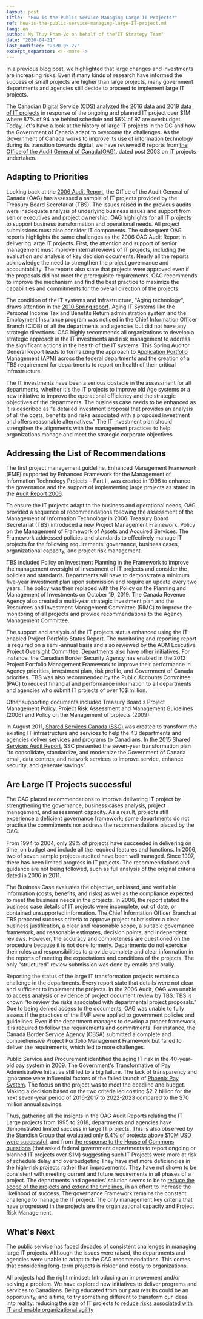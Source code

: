 ```yaml
---
layout: post
title:  "How is the Public Service Managing Large IT Projects?"
ref: how-is-the-public-service-managing-large-IT-project.md
lang: en
author: My Thuy Pham-Vo on behalf of the"IT Strategy Team"
date: "2020-04-21"
last_modified: "2020-05-27"
excerpt_separator: <!--more-->
---
```


In a previous blog post, we highlighted that large changes and investments are increasing risks.
Even if many kinds of research have informed the success of small projects are higher than large projects, many government departments and agencies still decide to proceed to implement large IT projects.
<!--more-->
The Canadian Digital Service (CDS) analyzed the [2016 data and 2019 data of IT projects](https://large-government-of-canada-it-projects.github.io/) in response of the ongoing and planned IT project over $1M where 87% of 94 are behind schedule and 56% of 97 are overbudget.
Today, let's have a look at the history of large IT projects in the GC and how the Government of Canada adapt to overcome the challenges.
As the Government of Canada works to improve its use of information technology during its transition towards digital, we have reviewed 6 reports from [the Office of the Audit General of Canada(OAG)](https://www.oag-bvg.gc.ca/internet/English/parl_lp_e_933.html). dated post 2003 on IT projects undertaken.

## Adapting to Priorities

Looking back at the [2006 Audit Report](https://www.oag-bvg.gc.ca/internet/English/parl_oag_200611_03_e_14971.html), the Office of the Audit General of Canada (OAG) has assessed a sample of IT projects provided by the Treasury Board Secretariat (TBS).
The issues raised in the previous audits were inadequate analysis of underlying business issues and support from senior executives and project ownership.
OAG highlights for all IT projects to support business transformation and operational needs.
All project submissions must also consider IT components.
The subsequent OAG reports highlights the same challenges as the 2006 OAG Audit Report in delivering large IT projects.
First, the attention and support of senior management must improve internal reviews of IT projects, including the evaluation and analysis of key decision documents.
Nearly all the reports acknowledge the need to strengthen the project governance and accountability.
The reports also state that projects were approved even if the proposals did not meet the prerequisite requirements.
OAG recommends to improve the mechanism and find the best practice to maximize the capabilities and commitments for the overall direction of the projects.

The condition of the IT systems and infrastructure, "Aging technology", draws attention in the [2010 Spring report](https://www.oag-bvg.gc.ca/internet/English/parl_oag_201004_01_e_33714.html).
Aging IT Systems like the Personal Income Tax and Benefits Return administration system and the Employment Insurance program was noticed in the Chief Information Officer Branch (CIOB) of all the departments and agencies but did not have any strategic directions.
OAG highly recommends all organizations to develop a strategic approach in the IT investments and risk management to address the significant actions in the health of the IT systems.
This Spring Auditor General Report leads to formalizing the approach to [Application Portfolio Management (APM)](https://www.gcpedia.gc.ca/wiki/OCIO_Application_Portfolio_Management) across the federal departments and the creation of a TBS requirement for departments to report on health of their critical infrastructure.

The IT investments have been a serious obstacle in the assessment for all departments, whether it's the IT projects to improve old Age systems or a new initiative to improve the operational efficiency and the strategic objectives of the departments.
The business case needs to be enhanced as it is described as “a detailed investment proposal that provides an analysis of all the costs, benefits and risks associated with a proposed investment and offers reasonable alternatives.”
The IT investment plan should strengthen the alignments with the management practices to help organizations manage and meet the strategic corporate objectives.

## Addressing the List of Recommendations

The first project management guideline, Enhanced Management Framework (EMF) supported by Enhanced Framework for the Management of Information Technology Projects – Part II, was created in 1998 to enhance the governance and the support of implementing large projects as stated in the [Audit Report 2006](https://www.oag-bvg.gc.ca/internet/English/parl_oag_200611_03_e_14971.html).

To ensure the IT projects adapt to the business and operational needs, OAG provided a sequence of recommendations following the assessment of the Management of Information Technology in 2006.
Treasury Board Secretariat (TBS) introduced a new Project Management Framework, Policy on the Management of Framework of Assets and Acquired Services.
The Framework addressed policies and standards to effectively manage IT projects for the following requirements: governance, business cases, organizational capacity, and project risk management.

TBS included Policy on Investment Planning in the Framework to improve the management oversight of investment of IT projects and consider the policies and standards.
Departments will have to demonstrate a minimum five-year investment plan upon submission and require an update every two years.
The policy was then replaced with the Policy on the Planning and Management of Investments on October 19, 2019.
The Canada Revenue Agency also created a multi-year strategic investment plan and the Resources and Investment Management Committee (RIMC) to improve the monitoring of all projects and provide recommendations to the Agency Management Committee.

The support and analysis of the IT projects status enhanced using the IT-enabled Project Portfolio Status Report.
The monitoring and reporting report is required on a semi-annual basis and also reviewed by the ADM Executive Project Oversight Committee.
Departments also have other initiatives.
For instance, the Canadian Border Security Agency has enabled in the 2013 Project Portfolio Management Framework to improve their performance in Agency priorities, investment plan, risk profile, and Government of Canada priorities.
TBS was also recommended by the Public Accounts Committee (PAC) to request financial and performance information to all departments and agencies who submit IT projects of over 10$ million.

Other supporting documents included Treasury Board's Project Management Policy, Project Risk Assessment and Management Guidelines (2006) and Policy on the Management of projects (2009).

In August 2011, [Shared Services Canada (SSC)](https://orders-in-council.canada.ca/attachment.php?attach=24978&lang=en) was created to transform the existing IT infrastructure and services to help the 43 departments and agencies deliver services and programs to Canadians.
In the [2015 Shared Services Audit Report](https://www.oag-bvg.gc.ca/internet/English/parl_oag_201602_04_e_41061.html#hd2d), SSC presented the seven-year transformation plan “to consolidate, standardize, and modernize the Government of Canada email, data centres, and network services to improve service, enhance security, and generate savings”.

## Are Large IT Projects successful

The OAG placed recommendations to improve delivering IT project by strengthening the governance, business cases analysis, project management, and assessment capacity.
As a result, projects still experience a deficient governance framework; some departments do not practise the commitments nor address the recommendations placed by the OAG.

From 1994 to 2004, only 29% of projects have succeeded in delivering on time, on budget and include all the required features and functions.
In 2006, two of seven sample projects audited have been well managed.
Since 1997, there has been limited progress in IT projects.
The recommendations and guidance are not being followed, such as full analysis of the original criteria dated in 2006 in 2011.

The Business Case evaluates the objective, unbiased, and verifiable information (costs, benefits, and risks) as well as the compliance expected to meet the business needs in the projects.
In 2006, the report stated the business case details of IT projects were incomplete, out of date, or contained unsupported information.
The Chief Information Officer Branch at TBS prepared success criteria to approve project submission: a clear business justification, a clear and reasonable scope, a suitable governance framework, and reasonable estimates, decision points, and independent reviews.
However, the accuracy and completeness are questioned on the procedure because it is not done formerly.
Departments do not exercise their roles and responsibilities to provide complete and clear information in the reports of meeting the expectations and conditions of the projects.
The only "structured" review submission was done by emails and orally.

Reporting the status of the large IT transformation projects remains a challenge in the departments.
Every report state that details were not clear and sufficient to implement the projects.
In the 2006 Audit, OAG was unable to access analysis or evidence of project document review by TBS.
TBS is known “to review the risks associated with departmental project proposals.” Due to being denied access to the documents, OAG was unable to fully assess if the practices of the EMF were applied to government policies and guidelines.
Even if the department manages to develop a proper framework, it is required to follow the requirements and commitments.
For instance, the Canada Border Service Agency (CBSA) submitted a complete and comprehensive Project Portfolio Management Framework but failed to deliver the requirements, which led to more challenges.

Public Service and Procurement identified the aging IT risk in the 40-year-old pay system in 2009.
The Government's Transformative of Pay Administrative Initiative still led to a big failure.
The lack of transparency and ignorance were influential factors of the failed launch of [Phoenix Pay System](https://www.oag-bvg.gc.ca/internet/English/parl_oag_201805_01_e_43033.html).
The focus on the project was to meet the deadline and budget.
Making a decision based on the two criteria led costing $2.2 billion for the next seven-year period of 2016-2017 to 2022-2023 compared to the $70 million annual savings.

Thus, gathering all the insights in the OAG Audit Reports relating the IT Large projects from 1995 to 2018, departments and agencies have demonstrated limited success in large IT projects. This is also observed by the Standish Group that evaluated only [6.4% of projects above $10M USD were successful](https://18f.gsa.gov/2019/04/09/why-we-love-modular-contracting/), and from [the response to the House of Commons questions](https://large-government-of-canada-it-projects.github.io/) (that asked federal government departments to report ongoing or planned IT projects over $1M) suggesting such IT Projects were more at risk of schedule delay and overbudgeting
They have met more deficiencies in the high-risk projects rather than improvements.
They have not shown to be consistent with meeting current and future requirements in all phases of a project.
The departments and agencies' solution seems to be to [reduce the scope of the projects and extend the timelines](https://www.oag-bvg.gc.ca/internet/English/parl_oag_201106_02_e_35370.html), in an effort to increase the likelihood of success.
The governance Framework remains the constant challenge to manage the IT project.
The only management key criteria that have progressed in the projects are the organizational capacity and Project Risk Management.

## What's Next

The public service has faced decades of consistent challenges in managing large IT projects. Although the issues were raised, the departments and agencies were unable to adapt to the OAG recommendations. This comes that considering long-term projects is riskier and costly to organizations.

All projects had the right mindset: Introducing an improvement and/or solving a problem. We have explored new initiatives to deliver programs and services to Canadians. Being educated from our past results could be an opportunity, and a time, to try something different to transform our ideas into reality: reducing the size of IT projects to [reduce risks associated with IT and enable organizational agility](https://sara-sabr.github.io/ITStrategy/2019/12/20/why-we-are-promoting-risks.html)
